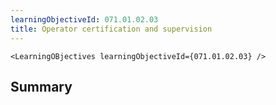 ```yaml
---
learningObjectiveId: 071.01.02.03
title: Operator certification and supervision
---
```


```tsx eval
<LearningOBjectives learningObjectiveId={071.01.02.03} />
```

## Summary
